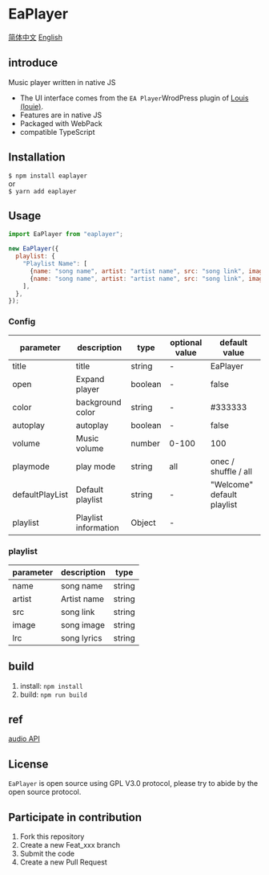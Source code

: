 # EaPlayer

[简体中文](README.zh.md) [English](README.md)

## introduce

Music player written in native JS

- The UI interface comes from the `EA Player`WrodPress plugin of [Louis (louie)](https://www.cssplus.org/).
- Features are in native JS
- Packaged with WebPack
- compatible TypeScript

## Installation

`$ npm install eaplayer`  
or  
`$ yarn add eaplayer`

## Usage

```JavaScript
import EaPlayer from "eaplayer";

new EaPlayer({
  playlist: {
    "Playlist Name": [
      {name: "song name", artist: "artist name", src: "song link", image: "song picture", lrc: "lyric link"},
      {name: "song name", artist: "artist name", src: "song link", image: "song picture", lrc: "lyric link"},
    ],
  },
});
```

### Config

| parameter       | description          | type    | optional value | default value              |
| --------------- | -------------------- | ------- | -------------- | -------------------------- |
| title           | title                | string  | -              | EaPlayer                   |
| open            | Expand player        | boolean | -              | false                      |
| color           | background color     | string  | -              | #333333                    |
| autoplay        | autoplay             | boolean | -              | false                      |
| volume          | Music volume         | number  | 0-100          | 100                        |
| playmode        | play mode            | string  | all            | onec / shuffle / all       |
| defaultPlayList | Default playlist     | string  | -              | "Welcome" default playlist |
| playlist        | Playlist information | Object  | -              |                            |

### playlist

| parameter | description | type   |
| --------- | ----------- | ------ |
| name      | song name   | string |
| artist    | Artist name | string |
| src       | song link   | string |
| image     | song image  | string |
| lrc       | song lyrics | string |

## build

1. install: `npm install`
2. build: `npm run build`

## ref

[audio API](https://www.zhangxinxu.com/wordpress/2019/07/html-audio-api-guide/)

## License

`EaPlayer` is open source using GPL V3.0 protocol, please try to abide by the open source protocol.

## Participate in contribution

1. Fork this repository
2. Create a new Feat_xxx branch
3. Submit the code
4. Create a new Pull Request
